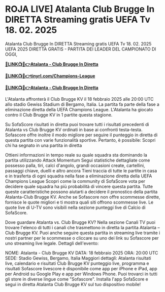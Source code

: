 # ROJA LIVE] Atalanta Club Brugge In DIRETTA Streaming gratis UEFA Tv 18. 02. 2025

Atalanta Club Brugge In DIRETTA Streaming gratis UEFA Tv 18. 02. 2025
UEFA 2025 DIRETTA GRATIS - PARTITA DEI LEADER DEL CAMPIONATO DI OGGI,

**[🔴LINK📺📱👉Atalanta - Club Brugge In Diretta](https://tinyurl.com/4dwhr6d4)**

**[🔴LINK📺📱👉tinyrl.com/Champions-League](https://tinyurl.com/4dwhr6d4)**

**[🔴LINK📺📱👉Atalanta - Club Brugge In Diretta](https://tinyurl.com/4dwhr6d4)**

L'Atalanta affronterà il Club Brugge KV il 18 febbraio 2025 alle 20:00 UTC allo stadio Gewiss Stadium di Bergamo, Italia. La partita fa parte della fase a eliminazione diretta della UEFA Champions League.
L'Atalanta ha giocato contro il Club Brugge KV in 1 partite questa stagione.

Su SofaScore risultati in diretta puoi trovare tutti i risultati precedenti di Atalanta vs Club Brugge KV ordinati in base ai confronti testa-testa. Sofascore offre inoltre il modo migliore per seguire il punteggio in diretta di questa partita con varie funzionalità sportive. Pertanto, è possibile:
Scopri chi ha segnato in una partita in diretta

Ottieni informazioni in tempo reale su quale squadra sta dominando la partita utilizzando Attack Momentum
Segui statistiche dettagliate come possesso palla, tiri, calci d'angolo, grandi occasioni create, cartellini, passaggi chiave, duelli e altro ancora
Tieni traccia di tutte le partite in casa e in trasferta di ogni squadra nella fase a eliminazione diretta della UEFA Champions League
Scopri come la community di SofaScore vota per decidere quale squadra ha più probabilità di vincere questa partita.
Tutte queste caratteristiche possono aiutarti a decidere il pronostico della partita Atalanta-Club Brugge KV. Anche se Sofascore non offre scommesse dirette, fornisce le quote migliori e ti mostra quali siti offrono scommesse live. Le quote live di U-TV sono visibili nella sezione punteggi live di Calcio di SofaScore.

Dove guardare Atalanta vs. Club Brugge KV? Nella sezione Canali TV puoi trovare l'elenco di tutti i canali che trasmettono in diretta la partita Atalanta – Club Brugge KV. Puoi anche seguire questa partita in streaming live tramite i nostri partner per le scommesse o cliccare su uno dei link su Sofascore per uno streaming live legale.
Dettagli dell'evento:

NOME: Atalanta - Club Brugge KV
DATA: 18 febbraio 2025
ORA: 20:00 UTC
SEDE: Stadio Gewiss, Bergamo, Italia
Maggiori dettagli:
Atalanta risultati live, calendario e risultati
Club Brugge KV punteggio live, programma e risultati
Sofascore livescore è disponibile come app per iPhone e iPad, app per Android su Google Play e app per Windows Phone. Puoi trovarci in tutti gli store in diverse lingue come "Sofascore". Installa l'app SofaScore e segui in diretta Atalanta Club Brugge KV sul tuo dispositivo mobile!
